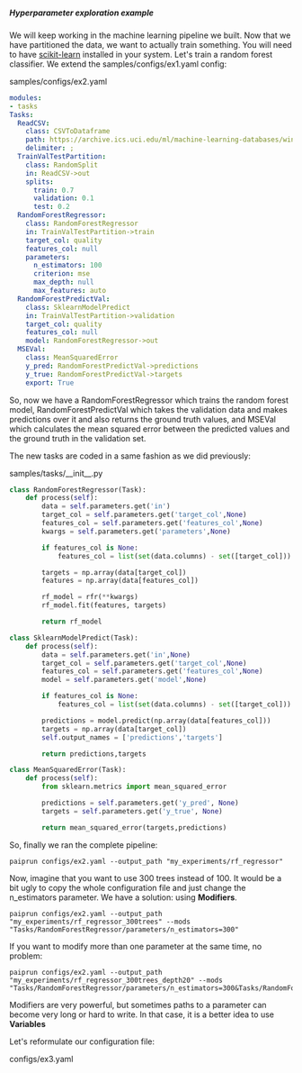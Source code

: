 ##### Hyperparameter exploration example

We will keep working in the machine learning pipeline we built. Now that we have partitioned the data, we want to actually train something. You will need to have [scikit-learn](https://scikit-learn.org/stable/) installed in your system.
Let's train a random forest classifier. We extend the samples/configs/ex1.yaml config:

samples/configs/ex2.yaml
```yaml
modules:
- tasks
Tasks:
  ReadCSV:
    class: CSVToDataframe
    path: https://archive.ics.uci.edu/ml/machine-learning-databases/wine-quality/winequality-red.csv
    delimiter: ;
  TrainValTestPartition:
    class: RandomSplit
    in: ReadCSV->out
    splits:
      train: 0.7
      validation: 0.1
      test: 0.2
  RandomForestRegressor:
    class: RandomForestRegressor
    in: TrainValTestPartition->train
    target_col: quality
    features_col: null
    parameters:
      n_estimators: 100
      criterion: mse
      max_depth: null
      max_features: auto
  RandomForestPredictVal:
    class: SklearnModelPredict
    in: TrainValTestPartition->validation
    target_col: quality
    features_col: null
    model: RandomForestRegressor->out
  MSEVal:
    class: MeanSquaredError
    y_pred: RandomForestPredictVal->predictions
    y_true: RandomForestPredictVal->targets
    export: True
```

So, now we have a RandomForestRegressor which trains the random forest model, RandomForestPredictVal which takes the validation data and makes predictions over it and also returns the ground truth values, and MSEVal which calculates the mean squared error between the predicted values and the ground truth in the validation set.

The new tasks are coded in a same fashion as we did previously:

samples/tasks/\_\_init_\_.py
```python
class RandomForestRegressor(Task):
    def process(self):
        data = self.parameters.get('in')
        target_col = self.parameters.get('target_col',None)
        features_col = self.parameters.get('features_col',None)
        kwargs = self.parameters.get('parameters',None)

        if features_col is None:
            features_col = list(set(data.columns) - set([target_col]))

        targets = np.array(data[target_col])
        features = np.array(data[features_col])

        rf_model = rfr(**kwargs)
        rf_model.fit(features, targets)

        return rf_model

class SklearnModelPredict(Task):
    def process(self):
        data = self.parameters.get('in',None)
        target_col = self.parameters.get('target_col',None)
        features_col = self.parameters.get('features_col',None)
        model = self.parameters.get('model',None)

        if features_col is None:
            features_col = list(set(data.columns) - set([target_col]))

        predictions = model.predict(np.array(data[features_col]))
        targets = np.array(data[target_col])
        self.output_names = ['predictions','targets']

        return predictions,targets

class MeanSquaredError(Task):
    def process(self):
        from sklearn.metrics import mean_squared_error

        predictions = self.parameters.get('y_pred', None)
        targets = self.parameters.get('y_true', None)

        return mean_squared_error(targets,predictions)
```

So, finally we ran the complete pipeline:

```
paiprun configs/ex2.yaml --output_path "my_experiments/rf_regressor"
```

Now, imagine that you want to use 300 trees instead of 100. It would be a bit ugly to copy the whole configuration file and just change the n_estimators parameter. We have a solution: using **Modifiers**.

```
paiprun configs/ex2.yaml --output_path "my_experiments/rf_regressor_300trees" --mods "Tasks/RandomForestRegressor/parameters/n_estimators=300"
```

If you want to modify more than one parameter at the same time, no problem:
```
paiprun configs/ex2.yaml --output_path "my_experiments/rf_regressor_300trees_depth20" --mods "Tasks/RandomForestRegressor/parameters/n_estimators=300&Tasks/RandomForestRegressor/parameters/max_depth=20"
```

Modifiers are very powerful, but sometimes paths to a parameter can become very long or hard to write. In that case, it is a better idea to use **Variables**

Let's reformulate our configuration file:

configs/ex3.yaml







